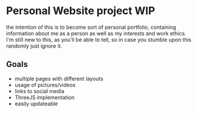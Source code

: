 # Personal Website project WIP
the intention of this is to become sort of personal portfolio, containing information about me as a person as well as my interests and work ethics. I'm still new to this, as you'll be able to tell, so in case you stumble upon this randomly just ignore it.

## Goals
- multiple pages with different layouts
- usage of pictures/videos
- links to social media
- ThreeJS implementation
- easily updateable
